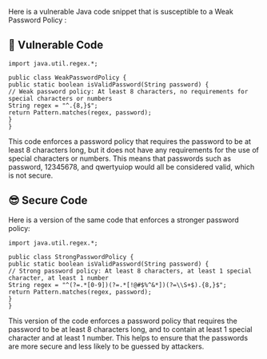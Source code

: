 Here is a vulnerable Java code snippet that is susceptible to a Weak Password Policy :

## 🥺 Vulnerable Code
```
import java.util.regex.*;

public class WeakPasswordPolicy {
public static boolean isValidPassword(String password) {
// Weak password policy: At least 8 characters, no requirements for special characters or numbers
String regex = "^.{8,}$";
return Pattern.matches(regex, password);
}
}
```
This code enforces a password policy that requires the password to be at least 8 characters long, but it does not have any requirements for the use of special characters or numbers. This means that passwords such as password, 12345678, and qwertyuiop would all be considered valid, which is not secure.

## 😎 Secure Code 
Here is a version of the same code that enforces a stronger password policy:

```
import java.util.regex.*;

public class StrongPasswordPolicy {
public static boolean isValidPassword(String password) {
// Strong password policy: At least 8 characters, at least 1 special character, at least 1 number
String regex = "^(?=.*[0-9])(?=.*[!@#$%^&*])(?=\\S+$).{8,}$";
return Pattern.matches(regex, password);
}
}
```
This version of the code enforces a password policy that requires the password to be at least 8 characters long, and to contain at least 1 special character and at least 1 number. This helps to ensure that the passwords are more secure and less likely to be guessed by attackers.

